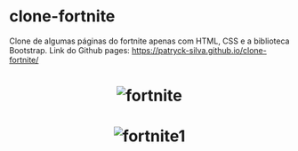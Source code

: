 # clone-fortnite
Clone de algumas páginas do fortnite apenas com HTML, CSS e a biblioteca Bootstrap.
Link do Github pages: https://patryck-silva.github.io/clone-fortnite/
<h1 align="center">
    <img alt="fortnite" src="https://cdn.discordapp.com/attachments/954033698012033136/959211523870433320/unknown.png" />
</h1>
<h1 align="center">
    <img alt="fortnite1" src="https://cdn.discordapp.com/attachments/954033698012033136/959211752338391110/unknown.png" />
</h1>
